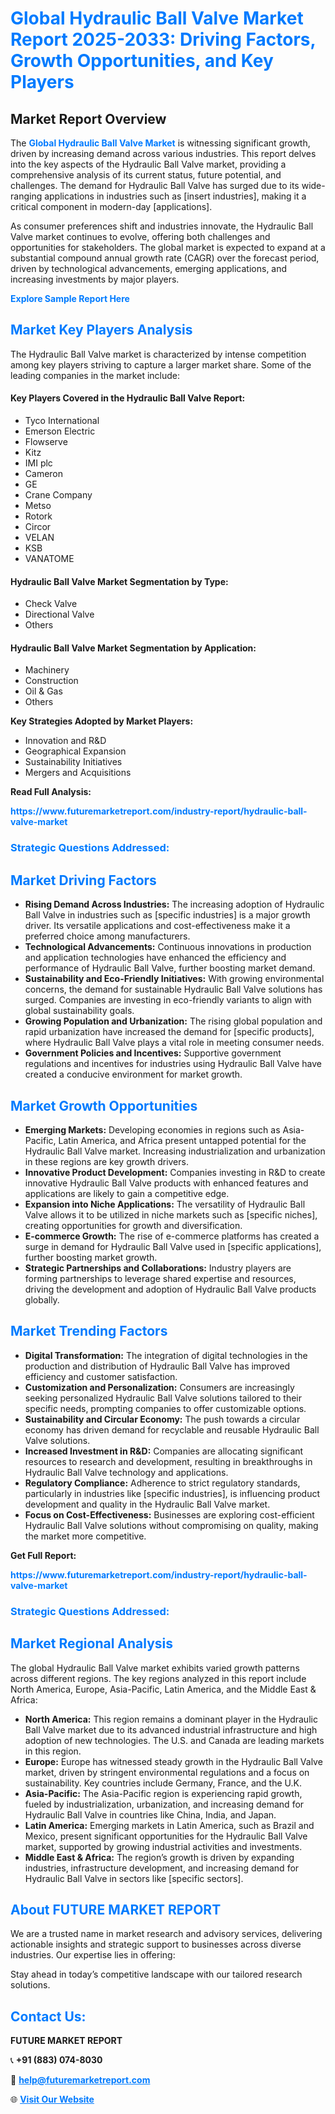 <h1 style="color: #007BFF;">Global Hydraulic Ball Valve Market Report 2025-2033: Driving Factors, Growth Opportunities, and Key Players</h1>

<section id="overview">
<h2>Market Report Overview</h2>
<p>The <a href="https://www.futuremarketreport.com/industry-report/hydraulic-ball-valve-market" style="color: #007BFF; text-decoration: none;"><strong>Global Hydraulic Ball Valve Market</strong></a> is witnessing significant growth, driven by increasing demand across various industries. This report delves into the key aspects of the Hydraulic Ball Valve market, providing a comprehensive analysis of its current status, future potential, and challenges. The demand for Hydraulic Ball Valve has surged due to its wide-ranging applications in industries such as [insert industries], making it a critical component in modern-day [applications].</p>
<p>As consumer preferences shift and industries innovate, the Hydraulic Ball Valve market continues to evolve, offering both challenges and opportunities for stakeholders. The global market is expected to expand at a substantial compound annual growth rate (CAGR) over the forecast period, driven by technological advancements, emerging applications, and increasing investments by major players.</p>
</section>

<section id="overview">
<p><a href="https://www.futuremarketreport.com/request-sample/reportId=54955" style="color: #007BFF; text-decoration: none;"><strong>Explore Sample Report Here</strong></a></p>
</section>

<section id="key-players">
<h2 style="color: #007BFF;">Market Key Players Analysis</h2>
<p>The Hydraulic Ball Valve market is characterized by intense competition among key players striving to capture a larger market share. Some of the leading companies in the market include:</p>
<h4>Key Players Covered in the Hydraulic Ball Valve Report:</h4>
<ul><li>Tyco International</li><li>Emerson Electric</li><li>Flowserve</li><li>Kitz</li><li>IMI plc</li><li>Cameron</li><li>GE</li><li>Crane Company</li><li>Metso</li><li>Rotork</li><li>Circor</li><li>VELAN</li><li>KSB</li><li>VANATOME</li></ul>
<h4>Hydraulic Ball Valve Market Segmentation by Type:</h4>
<ul><li>Check Valve</li><li>Directional Valve</li><li>Others</li></ul>

<h4>Hydraulic Ball Valve Market Segmentation by Application:</h4>
<ul><li>Machinery</li><li>Construction</li><li>Oil &amp; Gas</li><li>Others</li></ul>
<p><strong>Key Strategies Adopted by Market Players:</strong></p>
<ul>
<li>Innovation and R&D</li>
<li>Geographical Expansion</li>
<li>Sustainability Initiatives</li>
<li>Mergers and Acquisitions</li>
</ul>
</section>

<section>
<p><strong>Read Full Analysis: </strong></p><a href="https://www.futuremarketreport.com/industry-report/hydraulic-ball-valve-market" style="color: #007BFF; text-decoration: none;"><strong>https://www.futuremarketreport.com/industry-report/hydraulic-ball-valve-market</strong></a>
<h3 style="color: #007BFF;">Strategic Questions Addressed:</h3>
</section>

<section id="driving-factors">
<h2 style="color: #007BFF;">Market Driving Factors</h2>
<ul>
<li><strong>Rising Demand Across Industries:</strong> The increasing adoption of Hydraulic Ball Valve in industries such as [specific industries] is a major growth driver. Its versatile applications and cost-effectiveness make it a preferred choice among manufacturers.</li>
<li><strong>Technological Advancements:</strong> Continuous innovations in production and application technologies have enhanced the efficiency and performance of Hydraulic Ball Valve, further boosting market demand.</li>
<li><strong>Sustainability and Eco-Friendly Initiatives:</strong> With growing environmental concerns, the demand for sustainable Hydraulic Ball Valve solutions has surged. Companies are investing in eco-friendly variants to align with global sustainability goals.</li>
<li><strong>Growing Population and Urbanization:</strong> The rising global population and rapid urbanization have increased the demand for [specific products], where Hydraulic Ball Valve plays a vital role in meeting consumer needs.</li>
<li><strong>Government Policies and Incentives:</strong> Supportive government regulations and incentives for industries using Hydraulic Ball Valve have created a conducive environment for market growth.</li>
</ul>
</section>

<section id="growth-opportunities">
<h2 style="color: #007BFF;">Market Growth Opportunities</h2>
<ul>
<li><strong>Emerging Markets:</strong> Developing economies in regions such as Asia-Pacific, Latin America, and Africa present untapped potential for the Hydraulic Ball Valve market. Increasing industrialization and urbanization in these regions are key growth drivers.</li>
<li><strong>Innovative Product Development:</strong> Companies investing in R&D to create innovative Hydraulic Ball Valve products with enhanced features and applications are likely to gain a competitive edge.</li>
<li><strong>Expansion into Niche Applications:</strong> The versatility of Hydraulic Ball Valve allows it to be utilized in niche markets such as [specific niches], creating opportunities for growth and diversification.</li>
<li><strong>E-commerce Growth:</strong> The rise of e-commerce platforms has created a surge in demand for Hydraulic Ball Valve used in [specific applications], further boosting market growth.</li>
<li><strong>Strategic Partnerships and Collaborations:</strong> Industry players are forming partnerships to leverage shared expertise and resources, driving the development and adoption of Hydraulic Ball Valve products globally.</li>
</ul>
</section>

<section id="trending-factors">
<h2 style="color: #007BFF;">Market Trending Factors</h2>
<ul>
<li><strong>Digital Transformation:</strong> The integration of digital technologies in the production and distribution of Hydraulic Ball Valve has improved efficiency and customer satisfaction.</li>
<li><strong>Customization and Personalization:</strong> Consumers are increasingly seeking personalized Hydraulic Ball Valve solutions tailored to their specific needs, prompting companies to offer customizable options.</li>
<li><strong>Sustainability and Circular Economy:</strong> The push towards a circular economy has driven demand for recyclable and reusable Hydraulic Ball Valve solutions.</li>
<li><strong>Increased Investment in R&D:</strong> Companies are allocating significant resources to research and development, resulting in breakthroughs in Hydraulic Ball Valve technology and applications.</li>
<li><strong>Regulatory Compliance:</strong> Adherence to strict regulatory standards, particularly in industries like [specific industries], is influencing product development and quality in the Hydraulic Ball Valve market.</li>
<li><strong>Focus on Cost-Effectiveness:</strong> Businesses are exploring cost-efficient Hydraulic Ball Valve solutions without compromising on quality, making the market more competitive.</li>
</ul>
</section>

<section>
<p><strong>Get Full Report: </strong></p><a href="https://www.futuremarketreport.com/industry-report/hydraulic-ball-valve-market" style="color: #007BFF; text-decoration: none;"><strong>https://www.futuremarketreport.com/industry-report/hydraulic-ball-valve-market</strong></a>
<h3 style="color: #007BFF;">Strategic Questions Addressed:</h3>
</section>


<section id="regional-analysis">
<h2 style="color: #007BFF;">Market Regional Analysis</h2>
<p>The global Hydraulic Ball Valve market exhibits varied growth patterns across different regions. The key regions analyzed in this report include North America, Europe, Asia-Pacific, Latin America, and the Middle East & Africa:</p>
<ul>
<li><strong>North America:</strong> This region remains a dominant player in the Hydraulic Ball Valve market due to its advanced industrial infrastructure and high adoption of new technologies. The U.S. and Canada are leading markets in this region.</li>
<li><strong>Europe:</strong> Europe has witnessed steady growth in the Hydraulic Ball Valve market, driven by stringent environmental regulations and a focus on sustainability. Key countries include Germany, France, and the U.K.</li>
<li><strong>Asia-Pacific:</strong> The Asia-Pacific region is experiencing rapid growth, fueled by industrialization, urbanization, and increasing demand for Hydraulic Ball Valve in countries like China, India, and Japan.</li>
<li><strong>Latin America:</strong> Emerging markets in Latin America, such as Brazil and Mexico, present significant opportunities for the Hydraulic Ball Valve market, supported by growing industrial activities and investments.</li>
<li><strong>Middle East & Africa:</strong> The region’s growth is driven by expanding industries, infrastructure development, and increasing demand for Hydraulic Ball Valve in sectors like [specific sectors].</li>
</ul>
</section>

<footer>
<h2 style="color: #007BFF;">About FUTURE MARKET REPORT</h2>
<p>We are a trusted name in market research and advisory services, delivering actionable insights and strategic support to businesses across diverse industries. Our expertise lies in offering:</p>

<p>Stay ahead in today’s competitive landscape with our tailored research solutions.</p>

<h2 style="color: #007BFF;">Contact Us:</h2>
<p><strong>FUTURE MARKET REPORT</strong></p>
<p>📞 <strong>+91 (883) 074-8030</strong></p>
<p>📧 <strong><a href="mailto:help@futuremarketreport.com" style="color: #007BFF;">help@futuremarketreport.com</a></strong></p>
<p>🌐 <strong><a href="https://www.futuremarketreport.com/" style="color: #007BFF;">Visit Our Website</a></strong></p>
</footer>